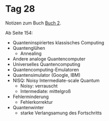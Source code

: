# Tag 28

Notizen zum Buch [Buch 2](../Buch2.md).

Ab Seite 154:
* Quanteninspiriertes klassisches Computing
* Quantenglühen
  - Annealing
* Andere analoge Quantencomputer
* Universelles Quantencomputing
* Quantencomputing-Emulatoren
* Quantensimulator (Google, IBM)
* NISQ: Noisy Intermediate-scale Quantum
  - Noisy: verrauscht
  - Intermediate: mittelgroß
* Fehlerminderung
  - Fehlerkorrektur
* Quantenwinter
  - starke Verlangsamung des Fortschritts
